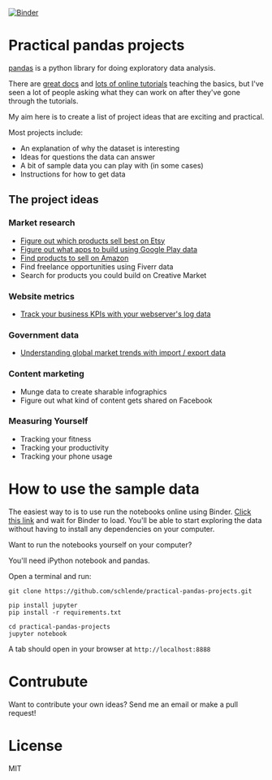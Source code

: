 [![Binder](https://mybinder.org/badge_logo.svg)](https://mybinder.org/v2/gh/schlende/practical-pandas-projects/master)

# Practical pandas projects

[pandas](https://pandas.pydata.org/) is a python library for doing exploratory data analysis.

There are [great docs](https://pandas.pydata.org/pandas-docs/stable/) and [lots of online tutorials](https://pandas.pydata.org/pandas-docs/stable/getting_started/tutorials.html) teaching the basics, but I've seen a lot of people asking what they can work on after they've gone through the tutorials.

My aim here is to create a list of project ideas that are exciting and practical.

Most projects include:

* An explanation of why the dataset is interesting
* Ideas for questions the data can answer
* A bit of sample data you can play with (in some cases)
* Instructions for how to get data

## The project ideas

### Market research

* [Figure out which products sell best on Etsy](notebooks/etsy-listing-dataset.ipynb)
* [Figure out what apps to build using Google Play data](notebooks/google-play-apps.ipynb)
* [Find products to sell on Amazon](notebooks/amazon-products.ipynb)
* Find freelance opportunities using Fiverr data
* Search for products you could build on Creative Market

### Website metrics

* [Track your business KPIs with your webserver's log data](notebooks/webserver-log-data.ipynb)

### Government data

* [Understanding global market trends with import / export data](notebooks/usgov-import-export.ipynb)

### Content marketing

* Munge data to create sharable infographics
* Figure out what kind of content gets shared on Facebook

### Measuring Yourself

* Tracking your fitness
* Tracking your productivity
* Tracking your phone usage

# How to use the sample data

The easiest way to is to use run the notebooks online using Binder. [Click this link](https://mybinder.org/v2/gh/schlende/practical-pandas-projects/master) and wait for Binder to load. You'll be able to start exploring the data without having to install any dependencies on your computer.

Want to run the notebooks yourself on your computer?

You'll need iPython notebook and pandas.

Open a terminal and run:

    git clone https://github.com/schlende/practical-pandas-projects.git

    pip install jupyter
    pip install -r requirements.txt

    cd practical-pandas-projects
    jupyter notebook


A tab should open in your browser at ```http://localhost:8888```


# Contrubute
Want to contribute your own ideas? Send me an email or make a pull request!


# License

MIT